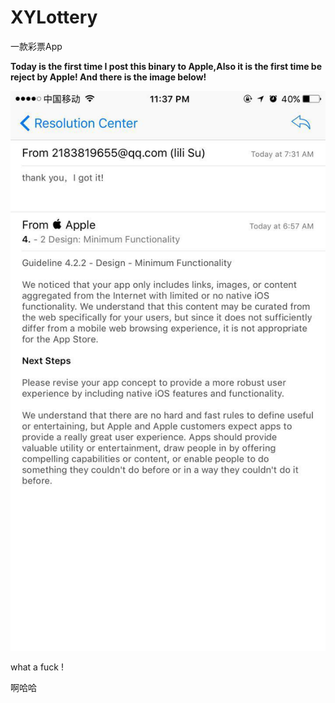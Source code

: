 # XYLottery
一款彩票App

**Today is the first time I post this binary to Apple,Also it is the first time be reject by Apple! And there is the image below!**

![AppStoreRejectInfo](Images/AppStoreRejectInfo.jpeg)


what a fuck !

啊哈哈
